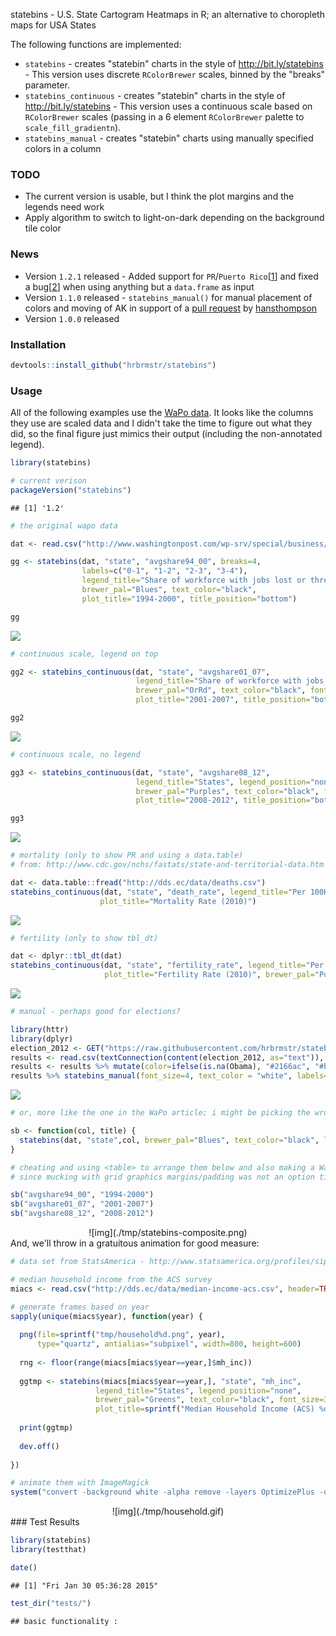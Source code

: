 <!-- output: html_document -->
statebins - U.S. State Cartogram Heatmaps in R; an alternative to choropleth maps for USA States

The following functions are implemented:

-   `statebins` - creates "statebin" charts in the style of <http://bit.ly/statebins> - This version uses discrete `RColorBrewer` scales, binned by the "breaks" parameter.
-   `statebins_continuous` - creates "statebin" charts in the style of <http://bit.ly/statebins> - This version uses a continuous scale based on `RColorBrewer` scales (passing in a 6 element `RColorBrewer` palette to `scale_fill_gradientn`).
-   `statebins_manual` - creates "statebin" charts using manually specified colors in a column

### TODO

-   The current version is usable, but I think the plot margins and the legends need work
-   Apply algorithm to switch to light-on-dark depending on the background tile color

### News

-   Version `1.2.1` released - Added support for `PR`/`Puerto Rico`[[1](https://github.com/hrbrmstr/statebins/issues/2)] and fixed a bug[[2](https://github.com/hrbrmstr/statebins/issues/3)] when using anything but a `data.frame` as input
-   Version `1.1.0` released - `statebins_manual()` for manual placement of colors and moving of AK in support of a [pull request](https://github.com/hrbrmstr/statebins/pull/1) by [hansthompson](https://github.com/hansthompson)
-   Version `1.0.0` released

### Installation

``` r
devtools::install_github("hrbrmstr/statebins")
```

### Usage

All of the following examples use the [WaPo data](http://www.washingtonpost.com/wp-srv/special/business/states-most-threatened-by-trade/states.csv?cache=1). It looks like the columns they use are scaled data and I didn't take the time to figure out what they did, so the final figure just mimics their output (including the non-annotated legend).

``` r
library(statebins)

# current verison
packageVersion("statebins")
```

    ## [1] '1.2'

``` r
# the original wapo data

dat <- read.csv("http://www.washingtonpost.com/wp-srv/special/business/states-most-threatened-by-trade/states.csv?cache=1", stringsAsFactors=FALSE)

gg <- statebins(dat, "state", "avgshare94_00", breaks=4, 
                labels=c("0-1", "1-2", "2-3", "3-4"),
                legend_title="Share of workforce with jobs lost or threatened by trade", font_size=3, 
                brewer_pal="Blues", text_color="black", 
                plot_title="1994-2000", title_position="bottom")

gg
```

![](README_files/figure-markdown_github/unnamed-chunk-3-1.png)

``` r
# continuous scale, legend on top

gg2 <- statebins_continuous(dat, "state", "avgshare01_07",
                            legend_title="Share of workforce with jobs lost or threatened by trade", legend_position="top",
                            brewer_pal="OrRd", text_color="black", font_size=3, 
                            plot_title="2001-2007", title_position="bottom")

gg2
```

![](README_files/figure-markdown_github/unnamed-chunk-3-2.png)

``` r
# continuous scale, no legend

gg3 <- statebins_continuous(dat, "state", "avgshare08_12",
                            legend_title="States", legend_position="none",
                            brewer_pal="Purples", text_color="black", font_size=3, 
                            plot_title="2008-2012", title_position="bottom")

gg3
```

![](README_files/figure-markdown_github/unnamed-chunk-3-3.png)

``` r
# mortality (only to show PR and using a data.table)
# from: http://www.cdc.gov/nchs/fastats/state-and-territorial-data.htm

dat <- data.table::fread("http://dds.ec/data/deaths.csv")
statebins_continuous(dat, "state", "death_rate", legend_title="Per 100K pop",
                    plot_title="Mortality Rate (2010)")
```

![](README_files/figure-markdown_github/unnamed-chunk-3-4.png)

``` r
# fertility (only to show tbl_dt)

dat <- dplyr::tbl_dt(dat)
statebins_continuous(dat, "state", "fertility_rate", legend_title="Per 100K pop", 
                     plot_title="Fertility Rate (2010)", brewer_pal="PuBuGn")
```

![](README_files/figure-markdown_github/unnamed-chunk-3-5.png)

``` r
# manual - perhaps good for elections?

library(httr)
library(dplyr)
election_2012 <- GET("https://raw.githubusercontent.com/hrbrmstr/statebins/master/tmp/election2012.csv")
results <- read.csv(textConnection(content(election_2012, as="text")), header=TRUE, stringsAsFactors=FALSE)
results <- results %>% mutate(color=ifelse(is.na(Obama), "#2166ac", "#b2182b")) %>% select(state, color)
results %>% statebins_manual(font_size=4, text_color = "white", labels=c("Romney", "Obama"), legend_position="right", legend_title="Winner")
```

![](README_files/figure-markdown_github/unnamed-chunk-3-6.png)

``` r
# or, more like the one in the WaPo article; i might be picking the wrong columns here. it's just for an example

sb <- function(col, title) {
  statebins(dat, "state",col, brewer_pal="Blues", text_color="black", legend_position="none", font_size=3, plot_title=title, breaks=4, labels=1:4)
}
```

``` r
# cheating and using <table> to arrange them below and also making a WaPo-like legend, 
# since mucking with grid graphics margins/padding was not an option time-wise at the moment

sb("avgshare94_00", "1994-2000")
sb("avgshare01_07", "2001-2007")
sb("avgshare08_12", "2008-2012")
```

<!-- uncomment the following and add backticks where appropriate and remove the reference to -->
<!-- the static image when the rmarkdown output is HTML and this will work fine. github does not render the markdown properly -->
<!-- 
<span style="font-size:17px; color:#333;">Share of workforce with jobs lost or threatened by trade</span><br/>

<table style="width:200px" cellpadding=0, cellspacing=0><tr style="line-height:10px">
<td width="25%" style="background:#EFF3FF;">&nbsp;</td>
<td width="25%" style="background:#BDD7E7;">&nbsp;</td>
<td width="25%" style="background:#6BAED6;">&nbsp;</td>
<td width="25%" style="background:#2171B5;">&nbsp;</td></tr>
<tr><td colspan=2 align="left" style="font-size:14px">Smallest share</td><td colspan=2 align="right" style="font-size:14px">Largest</td></tr>
</table>

<table width="100%" cellpadding="0" cellspacing="0">
<tr><td width="50%">

{r f1994, echo=FALSE, fig.width=6, fig.height=5}
sb("avgshare94_00", "1994-2000")

</td><td width="50%">

{r f2001, echo=FALSE, fig.width=6, fig.height=5, results='asis'}
sb("avgshare01_07", "2001-2007")

</td></tr><tr><td width="50%">

{r f2008, echo=FALSE, fig.width=6, fig.height=5, results='asis'}
sb("avgshare08_12", "2008-2012")

</td><td width="50%"> &nbsp; </td></tr></table>

-->
<center>
![img](./tmp/statebins-composite.png)
</center>
And, we'll throw in a gratuitous animation for good measure:

``` r
# data set from StatsAmerica - http://www.statsamerica.org/profiles/sip_index.html

# median household income from the ACS survey
miacs <- read.csv("http://dds.ec/data/median-income-acs.csv", header=TRUE, stringsAsFactors=FALSE)

# generate frames based on year
sapply(unique(miacs$year), function(year) {
  
  png(file=sprintf("tmp/household%d.png", year),
      type="quartz", antialias="subpixel", width=800, height=600)
  
  rng <- floor(range(miacs[miacs$year==year,]$mh_inc))
  
  ggtmp <- statebins(miacs[miacs$year==year,], "state", "mh_inc",
                   legend_title="States", legend_position="none",
                   brewer_pal="Greens", text_color="black", font_size=3,
                   plot_title=sprintf("Median Household Income (ACS) %d\n$%s - $%s", year, comma(rng[1]), comma(rng[2])), title_position="top")
  
  print(ggtmp)
  
  dev.off()
  
})

# animate them with ImageMagick
system("convert -background white -alpha remove -layers OptimizePlus -delay 150 tmp/*.png -loop 1 tmp/household.gif")
```

<center>
![img](./tmp/household.gif)
</embed>
</center>
### Test Results

``` r
library(statebins)
library(testthat)

date()
```

    ## [1] "Fri Jan 30 05:36:28 2015"

``` r
test_dir("tests/")
```

    ## basic functionality :
